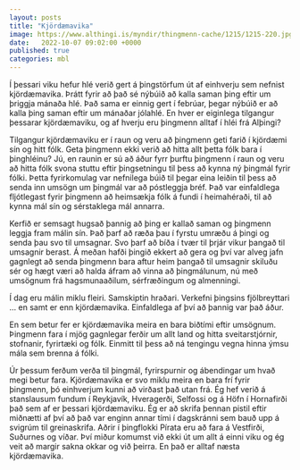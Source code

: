 ```yaml
---
layout: posts
title: "Kjördæmavika"
image: https://www.althingi.is/myndir/thingmenn-cache/1215/1215-220.jpg
date:   2022-10-07 09:02:00 +0000
published: true
categories: mbl
---
```

Í þessari viku hefur hlé verið gert á þingstörfum út af einhverju sem nefnist kjördæmavika. Þrátt fyrir að það sé nýbúið að kalla saman þing eftir um þriggja mánaða hlé. Það sama er einnig gert í febrúar, þegar nýbúið er að kalla þing saman eftir um mánaðar jólahlé. En hver er eiginlega tilgangur þessarar kjördæmaviku, og af hverju eru þingmenn alltaf í hléi frá Alþingi? 

Tilgangur kjördæmaviku er í raun og veru að þingmenn geti farið í kjördæmi sín og hitt fólk. Geta þingmenn ekki verið að hitta allt þetta fólk bara í þinghléinu? Jú, en raunin er sú að áður fyrr þurftu þingmenn í raun og veru að hitta fólk svona stuttu eftir þingsetningu til þess að kynna ný þingmál fyrir fólki. Þetta fyrirkomulag var nefnilega búið til þegar eina leiðin til þess að senda inn umsögn um þingmál var að póstleggja bréf. Það var einfaldlega fljótlegast fyrir þingmenn að heimsækja fólk á fundi í heimahéraði, til að kynna mál sín og sérstaklega mál annarra. 

Kerfið er semsagt hugsað þannig að þing er kallað saman og þingmenn leggja fram málin sín. Það þarf að ræða þau í fyrstu umræðu á þingi og senda þau svo til umsagnar. Svo þarf að bíða í tvær til þrjár vikur þangað til umsagnir berast. Á meðan hafði þingið ekkert að gera og því var alveg jafn gagnlegt að senda þingmenn bara aftur heim þangað til umsagnir skiluðu sér og hægt væri að halda áfram að vinna að þingmálunum, nú með umsögnum frá hagsmunaaðilum, sérfræðingum og almenningi. 

Í dag eru málin miklu fleiri. Samskiptin hraðari. Verkefni þingsins fjölbreyttari … en samt er enn kjördæmavika. Einfaldlega af því að þannig var það áður. 

En sem betur fer er kjördæmavika meira en bara biðtími eftir umsögnum. Þingmenn fara í mjög gagnlegar ferðir um allt land og hitta sveitarstjórnir, stofnanir, fyrirtæki og fólk. Einmitt til þess að ná tengingu vegna hinna ýmsu mála sem brenna á fólki.

Úr þessum ferðum verða til þingmál, fyrirspurnir og ábendingar um hvað megi betur fara. Kjördæmavika er svo miklu meira en bara frí fyrir þingmenn, þó einhverjum kunni að virðast það utan frá. Ég hef verið á stanslausum fundum í Reykjavík, Hveragerði, Selfossi og á Höfn í Hornafirði það sem af er þessari kjördæmaviku. Ég er að skrifa þennan pistil eftir miðnætti af því að það var enginn annar tími í dagskránni sem bauð upp á svigrúm til greinaskrifa. Aðrir í þingflokki Pírata eru að fara á Vestfirði, Suðurnes og víðar. Því miður komumst við ekki út um allt á einni viku og ég veit að margir sakna okkar og við þeirra. En það er alltaf næsta kjördæmavika. 
